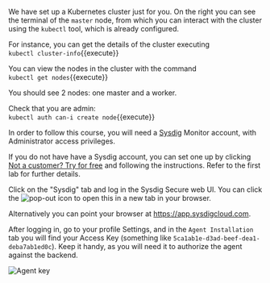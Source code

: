 We have set up a Kubernetes cluster just for you.
On the right you can see the terminal of the `master` node, from which you can interact with the cluster using the `kubectl` tool, which is already configured.

For instance, you can get the details of the cluster executing  
`kubectl cluster-info`{{execute}}

You can view the nodes in the cluster with the command  
`kubectl get nodes`{{execute}}

You should see 2 nodes: one master and a worker.

Check that you are admin:  
`kubectl auth can-i create node`{{execute}}

In order to follow this course, you will need a [Sysdig](http://sysdig.com/) Monitor account, with Administrator access privileges.

If you do not have have a Sysdig account, you can set one up by clicking
[Not a customer? Try for free](https://sysdig.com/sign-up/) and following the instructions.
Refer to the first lab for further details.

Click on the "Sysdig" tab and log in the Sysdig Secure web UI. You can click the ![pop-out](/sysdig/courses/monitor/troubleshooting-crashloopbackoff/assets/00_pop_out.png) icon to open this in a new tab in your browser.

Alternatively you can point your browser at <https://app.sysdigcloud.com>.

After logging in, go to your profile Settings, and in the `Agent Installation` tab you will find your Access Key (something like `5ca1ab1e-d3ad-beef-dea1-deba7ab1ed0c`).  Keep it handy, as you will need it to authorize the agent against the backend.

![Agent key](/sysdig/courses/monitor/troubleshooting-crashloopbackoff/assets/image00.png)
